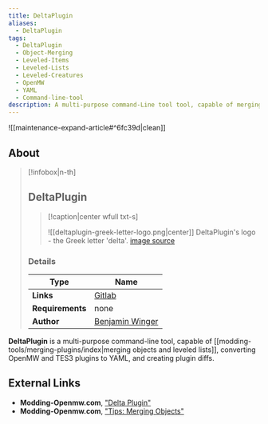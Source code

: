 ```yaml
---
title: DeltaPlugin
aliases:
  - DeltaPlugin
tags:
  - DeltaPlugin
  - Object-Merging
  - Leveled-Items
  - Leveled-Lists
  - Leveled-Creatures
  - OpenMW
  - YAML
  - Command-line-tool
description: A multi-purpose command-Line tool tool, capable of merging objects and leveled lists, converting OpenMW and TES3 plugins to YAML, and creating plugin diffs.
---
```



![[maintenance-expand-article#^6fc39d|clean]]

## About

> [!infobox|n-th]
> 
> ## DeltaPlugin
> 
> > [!caption|center wfull txt-s]
> > 
> > ![[deltaplugin-greek-letter-logo.png|center]]
> > DeltaPlugin's logo - the Greek letter 'delta'.
> > [image source](https://gitlab.com/uploads/-/system/project/avatar/18372672/Greek_lc_delta.png)
> 
> ### Details
> 
> | Type | Name |
> | --- | --- |
> | **Links** | [Gitlab](https://gitlab.com/bmwinger/delta-plugin) |
> | **Requirements** | none |
> | **Author** | [Benjamin Winger](https://gitlab.com/bmwinger) |

**DeltaPlugin** is a multi-purpose command-line tool, capable of [[modding-tools/merging-plugins/index|merging objects and leveled lists]], converting OpenMW and TES3 plugins to YAML, and creating plugin diffs. 

## External Links

- **Modding-Openmw.com**, ["Delta Plugin"](https://modding-openmw.com/mods/delta-plugin/)
- **Modding-Openmw.com**, ["Tips: Merging Objects"](https://modding-openmw.com/tips/merging-objects/)